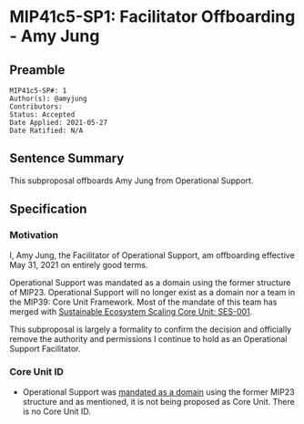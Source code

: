 # MIP41c5-SP1: Facilitator Offboarding - Amy Jung

## Preamble

```
MIP41c5-SP#: 1
Author(s): @amyjung
Contributors:
Status: Accepted
Date Applied: 2021-05-27
Date Ratified: N/A
```

## Sentence Summary

This subproposal offboards Amy Jung from Operational Support.

## Specification

### Motivation

I, Amy Jung, the Facilitator of Operational Support, am offboarding effective May 31, 2021 on entirely good terms.

Operational Support was mandated as a domain using the former structure of MIP23. Operational Support will no longer exist as a domain nor a team in the MIP39: Core Unit Framework. Most of the mandate of this team has merged with [Sustainable Ecosystem Scaling Core Unit: SES-001](https://forum.makerdao.com/t/operational-support-weekly-update-april-5-8-2021/7381).

This subproposal is largely a formality to confirm the decision and officially remove the authority and permissions I continue to hold as an Operational Support Facilitator.

### Core Unit ID

- Operational Support was [mandated as a domain](https://vote.makerdao.com/executive/5fbb7ab169fd97001ae7442b?network=mainnet#proposal-detail) using the former MIP23 structure and as mentioned, it is not being proposed as Core Unit. There is no Core Unit ID.